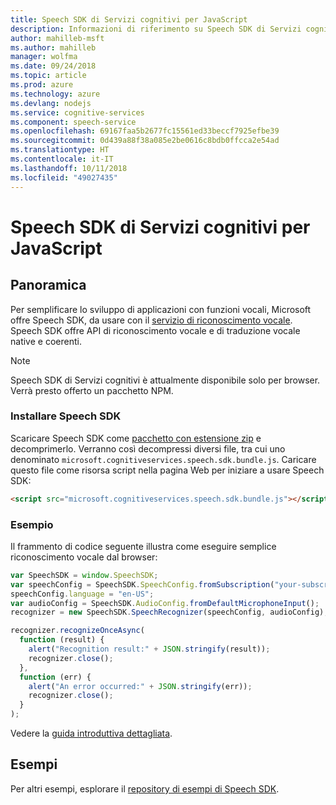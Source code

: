 ```yaml
---
title: Speech SDK di Servizi cognitivi per JavaScript
description: Informazioni di riferimento su Speech SDK di Servizi cognitivi per JavaScript
author: mahilleb-msft
ms.author: mahilleb
manager: wolfma
ms.date: 09/24/2018
ms.topic: article
ms.prod: azure
ms.technology: azure
ms.devlang: nodejs
ms.service: cognitive-services
ms.component: speech-service
ms.openlocfilehash: 69167faa5b2677fc15561ed33beccf7925efbe39
ms.sourcegitcommit: 0d439a88f38a085e2be0616c8bdb0ffcca2e54ad
ms.translationtype: HT
ms.contentlocale: it-IT
ms.lasthandoff: 10/11/2018
ms.locfileid: "49027435"
---
```

# <a name="cognitive-services-speech-sdk-for-javascript"></a>Speech SDK di Servizi cognitivi per JavaScript

## <a name="overview"></a>Panoramica

Per semplificare lo sviluppo di applicazioni con funzioni vocali, Microsoft offre Speech SDK, da usare con il [servizio di riconoscimento vocale](https://aka.ms/csspeech).
Speech SDK offre API di riconoscimento vocale e di traduzione vocale native e coerenti.

> [!NOTE]
> Speech SDK di Servizi cognitivi è attualmente disponibile solo per browser.
> Verrà presto offerto un pacchetto NPM.

### <a name="install-the-speech-sdk"></a>Installare Speech SDK

Scaricare Speech SDK come [pacchetto con estensione zip](https://aka.ms/csspeech/jsbrowserpackage) e decomprimerlo.
Verranno così decompressi diversi file, tra cui uno denominato `microsoft.cognitiveservices.speech.sdk.bundle.js`.
Caricare questo file come risorsa script nella pagina Web per iniziare a usare Speech SDK:

```html
<script src="microsoft.cognitiveservices.speech.sdk.bundle.js"></script>
```

### <a name="example"></a>Esempio 

Il frammento di codice seguente illustra come eseguire semplice riconoscimento vocale dal browser:

```javascript 
var SpeechSDK = window.SpeechSDK;
var speechConfig = SpeechSDK.SpeechConfig.fromSubscription("your-subscription-key", "your-service-region");
speechConfig.language = "en-US";
var audioConfig = SpeechSDK.AudioConfig.fromDefaultMicrophoneInput();
recognizer = new SpeechSDK.SpeechRecognizer(speechConfig, audioConfig);

recognizer.recognizeOnceAsync(
  function (result) {
    alert("Recognition result:" + JSON.stringify(result));
    recognizer.close();
  },
  function (err) {
    alert("An error occurred:" + JSON.stringify(err));
    recognizer.close();
  }
);
``` 

Vedere la [guida introduttiva dettagliata](/azure/cognitive-services/speech-service/quickstart-js-browser).

## <a name="samples"></a>Esempi

Per altri esempi, esplorare il [repository di esempi di Speech SDK](https://aka.ms/csspeech/samples).
